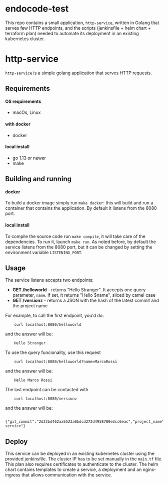 # endocode-test

This repo contains a small application, `http-service`, written in Golang that serves few HTTP endpoints, and the scripts (jenkinsfile + helm chart + terraform plan) needed to automate its deployment in an existing kubernetes cluster.

# http-service

`http-service` is a simple golang application that serves HTTP requests. 

## Requirements

#### OS requirements
* macOs, Linux

#### with docker
* docker
#### local install
* go 1.13 or newer
* make

## Building and running

#### docker
To build a docker image simply run `make docker`: this will build and run a container that contains the application. By default it listens from the 8080 port.

#### local install
To compile the source code run `make compile`, it will take care of the dependencies.  To run it, launch `make run`. As noted before, by default the service listens from the 8080 port, but it can be changed by setting the environment variable `LISTENING_PORT`.

## Usage

The service listens accepts two endpoints:

* **GET /helloworld** - returns "Hello Stranger". It accepts one query parameter, `name`. If set, it returns "Hello $name", sliced by camel case
* **GET /versionz** - returns a JSON with the hash of the latest commit and the project name

For example, to call the first endpoint, you'd do: 
```shell
    curl localhost:8080/helloworld
```

and the answer will be:
```
    Hello Stranger
```

To use the query funcionality, use this request
```shell
    curl localhost:8080/helloworld?name=MarcoRossi
```

and the answer will be:
```
    Hello Marco Rossi
```

The last endpoint can be contacted with
```
    curl localhost:8080/versionz
```

and the answer will be:
```
    {"git_commit":"2d23bd462aa5523a0bdcd272d4958700e3cc6eac","project_name":"http-service"}
```

## Deploy
This service can be deployed in an existing kubernetes cluster using the provided jenkinsfile. The cluster IP has to be set manually in the `main.tf` file. This plan also requires certificates to authenticate to the cluster.
The helm chart contains templates to create a service, a deployment and an nginx-ingress that allows communication with the service. 